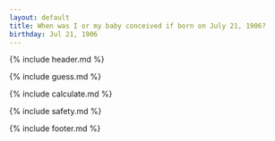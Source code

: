 ```yaml
---
layout: default
title: When was I or my baby conceived if born on July 21, 1906?
birthday: Jul 21, 1906
---
```


{% include header.md %}

{% include guess.md %}

{% include calculate.md %}

{% include safety.md %}

{% include footer.md %}



